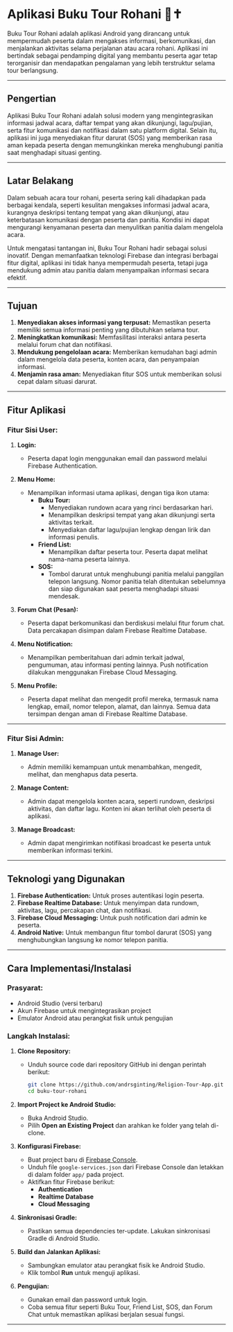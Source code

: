 # Aplikasi Buku Tour Rohani 📖✝️  

Buku Tour Rohani adalah aplikasi Android yang dirancang untuk mempermudah peserta dalam mengakses informasi, berkomunikasi, dan menjalankan aktivitas selama perjalanan atau acara rohani. Aplikasi ini bertindak sebagai pendamping digital yang membantu peserta agar tetap terorganisir dan mendapatkan pengalaman yang lebih terstruktur selama tour berlangsung.  

---

## Pengertian  
Aplikasi Buku Tour Rohani adalah solusi modern yang mengintegrasikan informasi jadwal acara, daftar tempat yang akan dikunjungi, lagu/pujian, serta fitur komunikasi dan notifikasi dalam satu platform digital. Selain itu, aplikasi ini juga menyediakan fitur darurat (SOS) yang memberikan rasa aman kepada peserta dengan memungkinkan mereka menghubungi panitia saat menghadapi situasi genting.  

---

## Latar Belakang  
Dalam sebuah acara tour rohani, peserta sering kali dihadapkan pada berbagai kendala, seperti kesulitan mengakses informasi jadwal acara, kurangnya deskripsi tentang tempat yang akan dikunjungi, atau keterbatasan komunikasi dengan peserta dan panitia. Kondisi ini dapat mengurangi kenyamanan peserta dan menyulitkan panitia dalam mengelola acara.  

Untuk mengatasi tantangan ini, Buku Tour Rohani hadir sebagai solusi inovatif. Dengan memanfaatkan teknologi Firebase dan integrasi berbagai fitur digital, aplikasi ini tidak hanya mempermudah peserta, tetapi juga mendukung admin atau panitia dalam menyampaikan informasi secara efektif.  

---

## Tujuan  
1. **Menyediakan akses informasi yang terpusat:** Memastikan peserta memiliki semua informasi penting yang dibutuhkan selama tour.  
2. **Meningkatkan komunikasi:** Memfasilitasi interaksi antara peserta melalui forum chat dan notifikasi.  
3. **Mendukung pengelolaan acara:** Memberikan kemudahan bagi admin dalam mengelola data peserta, konten acara, dan penyampaian informasi.  
4. **Menjamin rasa aman:** Menyediakan fitur SOS untuk memberikan solusi cepat dalam situasi darurat.  

---

## Fitur Aplikasi  

### **Fitur Sisi User:**  
1. **Login:**  
   - Peserta dapat login menggunakan email dan password melalui Firebase Authentication.  

2. **Menu Home:**  
   - Menampilkan informasi utama aplikasi, dengan tiga ikon utama:  
     - **Buku Tour:**  
       - Menyediakan rundown acara yang rinci berdasarkan hari.  
       - Menampilkan deskripsi tempat yang akan dikunjungi serta aktivitas terkait.  
       - Menyediakan daftar lagu/pujian lengkap dengan lirik dan informasi penulis.  
     - **Friend List:**  
       - Menampilkan daftar peserta tour. Peserta dapat melihat nama-nama peserta lainnya.  
     - **SOS:**  
       - Tombol darurat untuk menghubungi panitia melalui panggilan telepon langsung. Nomor panitia telah ditentukan sebelumnya dan siap digunakan saat peserta menghadapi situasi mendesak.  

3. **Forum Chat (Pesan):**  
   - Peserta dapat berkomunikasi dan berdiskusi melalui fitur forum chat. Data percakapan disimpan dalam Firebase Realtime Database.  

4. **Menu Notification:**  
   - Menampilkan pemberitahuan dari admin terkait jadwal, pengumuman, atau informasi penting lainnya. Push notification dilakukan menggunakan Firebase Cloud Messaging.  

5. **Menu Profile:**  
   - Peserta dapat melihat dan mengedit profil mereka, termasuk nama lengkap, email, nomor telepon, alamat, dan lainnya. Semua data tersimpan dengan aman di Firebase Realtime Database.  

---

### **Fitur Sisi Admin:**  
1. **Manage User:**  
   - Admin memiliki kemampuan untuk menambahkan, mengedit, melihat, dan menghapus data peserta.  

2. **Manage Content:**  
   - Admin dapat mengelola konten acara, seperti rundown, deskripsi aktivitas, dan daftar lagu. Konten ini akan terlihat oleh peserta di aplikasi.  

3. **Manage Broadcast:**  
   - Admin dapat mengirimkan notifikasi broadcast ke peserta untuk memberikan informasi terkini.  

---

## Teknologi yang Digunakan  
1. **Firebase Authentication:** Untuk proses autentikasi login peserta.  
2. **Firebase Realtime Database:** Untuk menyimpan data rundown, aktivitas, lagu, percakapan chat, dan notifikasi.  
3. **Firebase Cloud Messaging:** Untuk push notification dari admin ke peserta.  
4. **Android Native:** Untuk membangun fitur tombol darurat (SOS) yang menghubungkan langsung ke nomor telepon panitia.  

---

## Cara Implementasi/Instalasi  

### **Prasyarat:**  
- Android Studio (versi terbaru)  
- Akun Firebase untuk mengintegrasikan project  
- Emulator Android atau perangkat fisik untuk pengujian  

### **Langkah Instalasi:**  
1. **Clone Repository:**  
   - Unduh source code dari repository GitHub ini dengan perintah berikut:  
     ```bash  
     git clone https://github.com/andrsginting/Religion-Tour-App.git  
     cd buku-tour-rohani  
     ```  

2. **Import Project ke Android Studio:**  
   - Buka Android Studio.  
   - Pilih **Open an Existing Project** dan arahkan ke folder yang telah di-clone.  

3. **Konfigurasi Firebase:**  
   - Buat project baru di [Firebase Console](https://firebase.google.com/).  
   - Unduh file `google-services.json` dari Firebase Console dan letakkan di dalam folder `app/` pada project.  
   - Aktifkan fitur Firebase berikut:  
     - **Authentication**  
     - **Realtime Database**  
     - **Cloud Messaging**  

4. **Sinkronisasi Gradle:**  
   - Pastikan semua dependencies ter-update. Lakukan sinkronisasi Gradle di Android Studio.  

5. **Build dan Jalankan Aplikasi:**  
   - Sambungkan emulator atau perangkat fisik ke Android Studio.  
   - Klik tombol **Run** untuk menguji aplikasi.  

6. **Pengujian:**  
   - Gunakan email dan password untuk login.  
   - Coba semua fitur seperti Buku Tour, Friend List, SOS, dan Forum Chat untuk memastikan aplikasi berjalan sesuai fungsi.  

---
